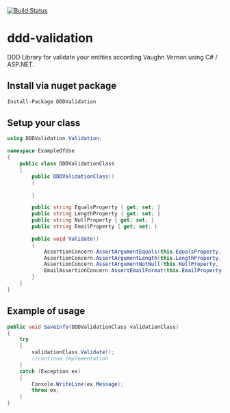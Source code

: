 [![Build Status](https://travis-ci.org/mersocarlin/ddd-validation.svg?branch=develop)](https://travis-ci.org/mersocarlin/ddd-validation)

# ddd-validation

DDD Library for validate your entities according Vaughn Vernon using C# / ASP.NET.

## Install via nuget package

```bash
Install-Package DDDValidation
```

## Setup your class

```c#
using DDDValidation.Validation;

namespace ExampleOfUse
{
	public class DDDValidationClass
	{
	    public DDDValidationClass()
	    {

	    }

	    public string EqualsProperty { get; set; }
	    public string LengthProperty { get; set; }
	    public string NullProperty { get; set; }
	    public string EmailProperty { get; set; }

	    public void Validate()
	    {
	        AssertionConcern.AssertArgumentEquals(this.EqualsProperty, "ddd-validation", "The property value for EqualsProperty must be equals to 'ddd-validation'");
	        AssertionConcern.AssertArgumentLength(this.LengthProperty, 30, "The property value for LengthProperty has a maxlength of 30");
	        AssertionConcern.AssertArgumentNotNull(this.NullProperty, "The value for NullProperty must be a not null value");
	        EmailAssertionConcern.AssertEmailFormat(this.EmailProperty, "The property value for EmailProperty must be a valid email address");
	    }
	}
}
```

## Example of usage

```c#
public void SaveInfo(DDDValidationClass validationClass)
{
    try
    {
        validationClass.Validate();
        //continue implementation
    }
    catch (Exception ex)
    {
        Console.WriteLine(ex.Message);
        throw ex;
    }
}
```
